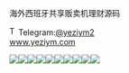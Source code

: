 海外西班牙共享贩卖机理财源码<p dir="auto"><a target="_blank" rel="noopener noreferrer nofollow" href="https://camo.githubusercontent.com/d614d90677fbc2e34c7c62ebc68c82379d87a57c4beaf05af65fec7ba6b72e36/68747470733a2f2f63646e2d69636f6e732d706e672e666c617469636f6e2e636f6d2f3531322f323131312f323131313634362e706e67"><img src="https://camo.githubusercontent.com/d614d90677fbc2e34c7c62ebc68c82379d87a57c4beaf05af65fec7ba6b72e36/68747470733a2f2f63646e2d69636f6e732d706e672e666c617469636f6e2e636f6d2f3531322f323131312f323131313634362e706e67" alt="Telegram Icon" style="width: 16px; max-width: 100%;" data-canonical-src="https://cdn-icons-png.flaticon.com/512/2111/2111646.png"></a>Telegram:<a href="https://t.me/yeziym2" rel="nofollow">@yeziym2</a><br><a href="https://www.yeziym.com/">www.yeziym.com</a></p><img src="https://github.com/yeziym/2cf7MMkRLr/blob/main/axBq3.png"><img src="https://github.com/yeziym/2cf7MMkRLr/blob/main/pNEf7.png"><img src="https://github.com/yeziym/2cf7MMkRLr/blob/main/aASua.png"><img src="https://github.com/yeziym/2cf7MMkRLr/blob/main/9nONY.png"><img src="https://github.com/yeziym/2cf7MMkRLr/blob/main/cEjOp.png"><img src="https://github.com/yeziym/2cf7MMkRLr/blob/main/jpXhL.png"><img src="https://github.com/yeziym/2cf7MMkRLr/blob/main/wPtmG.png"><img src="https://github.com/yeziym/2cf7MMkRLr/blob/main/2nXgD.png"><img src="https://github.com/yeziym/2cf7MMkRLr/blob/main/ZMbvi.png"><img src="https://github.com/yeziym/2cf7MMkRLr/blob/main/YPS8K.png">